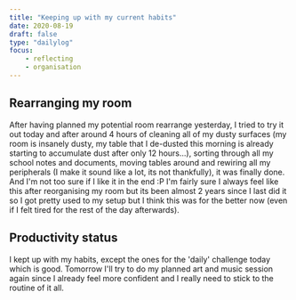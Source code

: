 ```yaml
---
title: "Keeping up with my current habits"
date: 2020-08-19
draft: false
type: "dailylog"
focus:
    - reflecting
    - organisation
---
```


## Rearranging my room

After having planned my potential room rearrange yesterday, I tried to try it out today and after around 4 hours of cleaning all of my dusty surfaces (my room is insanely dusty, my table that I de-dusted this morning is already starting to accumulate dust after only 12 hours...), sorting through all my school notes and documents, moving tables around and rewiring all my peripherals (I make it sound like a lot, its not thankfully), it was finally done. And I'm not too sure if I like it in the end :P I'm fairly sure I always feel like this after reorganising my room but its been almost 2 years since I last did it so I got pretty used to my setup but I think this was for the better now (even if I felt tired for the rest of the day afterwards).

## Productivity status

I kept up with my habits, except the ones for the 'daily' challenge today which is good. Tomorrow I'll try to do my planned art and music session again since I already feel more confident and I really need to stick to the routine of it all.
